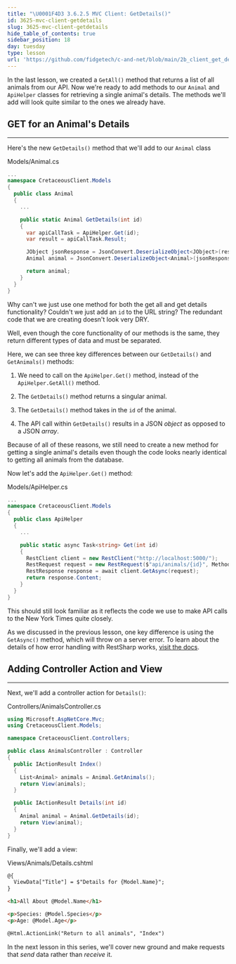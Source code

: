 ```yaml
---
title: "\U0001F4D3 3.6.2.5 MVC Client: GetDetails()"
id: 3625-mvc-client-getdetails
slug: 3625-mvc-client-getdetails
hide_table_of_contents: true
sidebar_position: 18
day: tuesday
type: lesson
url: 'https://github.com/fidgetech/c-and-net/blob/main/2b_client_get_details.md'
---
```


In the last lesson, we created a `GetAll()` method that returns a list of all animals from our API. Now we're ready to add methods to our `Animal` and `ApiHelper` classes for retrieving a single animal's details. The methods we'll add will look quite similar to the ones we already have.

## GET for an Animal's Details
---

Here's the new `GetDetails()` method that we'll add to our `Animal` class

<div class="filename">Models/Animal.cs</div>

```csharp
...
namespace CretaceousClient.Models
{
  public class Animal
  {
    ...

    public static Animal GetDetails(int id)
    {
      var apiCallTask = ApiHelper.Get(id);
      var result = apiCallTask.Result;

      JObject jsonResponse = JsonConvert.DeserializeObject<JObject>(result);
      Animal animal = JsonConvert.DeserializeObject<Animal>(jsonResponse.ToString());

      return animal;
    }
  }
}
```

Why can't we just use one method for both the get all and get details functionality? Couldn't we just add an `id` to the URL string? The redundant code that we are creating doesn't look very DRY. 

Well, even though the core functionality of our methods is the same, they return different types of data and must be separated.

Here, we can see three key differences between our `GetDetails()` and `GetAnimals()` methods:

1. We need to call on the `ApiHelper.Get()` method, instead of the `ApiHelper.GetAll()` method.

2. The `GetDetails()` method returns a singular animal.

3. The `GetDetails()` method takes in the `id` of the animal.

4. The API call within `GetDetails()` results in a JSON _object_ as opposed to a JSON _array_.

Because of all of these reasons, we still need to create a new method for getting a single animal's details even though the code looks nearly identical to getting all animals from the database.

Now let's add the `ApiHelper.Get()` method:

<div class="filename">Models/ApiHelper.cs</div>

```csharp
...
namespace CretaceousClient.Models
{
  public class ApiHelper
  {
    ...

    public static async Task<string> Get(int id)
    {
      RestClient client = new RestClient("http://localhost:5000/");
      RestRequest request = new RestRequest($"api/animals/{id}", Method.Get);
      RestResponse response = await client.GetAsync(request);
      return response.Content;
    }
  }
}
```

This should still look familiar as it reflects the code we use to make API calls to the New York Times quite closely. 

As we discussed in the previous lesson, one key difference is using the `GetAsync()` method, which will throw on a server error. To learn about the details of how error handling with RestSharp works, [visit the docs](https://restsharp.dev/error-handling.html). 

## Adding Controller Action and View
---

Next, we'll add a controller action for `Details()`:

<div class="filename">Controllers/AnimalsController.cs</div>

```csharp
using Microsoft.AspNetCore.Mvc;
using CretaceousClient.Models;

namespace CretaceousClient.Controllers;

public class AnimalsController : Controller
{
  public IActionResult Index()
  {
    List<Animal> animals = Animal.GetAnimals();
    return View(animals);
  }

  public IActionResult Details(int id)
  {
    Animal animal = Animal.GetDetails(id);
    return View(animal);
  }
}
```

Finally, we'll add a view:

<div class="filename">Views/Animals/Details.cshtml</div>

```html
@{
  ViewData["Title"] = $"Details for {Model.Name}";
}

<h1>All About @Model.Name</h1>

<p>Species: @Model.Species</p>
<p>Age: @Model.Age</p>

@Html.ActionLink("Return to all animals", "Index")
```

In the next lesson in this series, we'll cover new ground and make requests that _send_ data rather than _receive_ it.